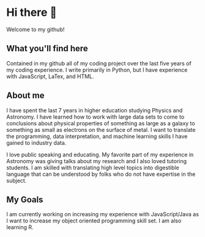 # Hi there 👋

Welcome to my github!

## What you'll find here
Contained in my github all of my coding project over the last five years of my coding experience. I write primarily in Python, but I have experience with 
JavaScript, LaTex, and HTML. 

## About me
I have spent the last 7 years in higher education studying Physics and Astronomy. I have learned how to work with large data sets to come to conclusions 
about physical properties of something as large as a galaxy to something as small as electrons on the surface of metal. I want to translate the 
programming, data interpretation, and machine learning skills I have gained to industry data.

I love public speaking and educating. My favorite part of my experience in Astronomy was giving talks about my research and I also loved tutoring students. 
I am skilled with translating high level topics into digestible language that can be understood by folks who do not have expertise in the subject.

## My Goals
I am currently working on increasing my experience with JavaScript/Java as I want to increase my object oriented programming 
skill set. I am also learning R.

<!--
**higgins4286/higgins4286** is a ✨ _special_ ✨ repository because its `README.md` (this file) appears on your GitHub profile.

Here are some ideas to get you started:

- 🔭 I’m currently working on ...
- 🌱 I’m currently learning ...
- 👯 I’m looking to collaborate on ...
- 🤔 I’m looking for help with ...
- 💬 Ask me about ...
- 📫 How to reach me: ...
- 😄 Pronouns: ...
- ⚡ Fun fact: ...
-->
